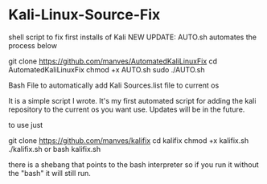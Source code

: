 # Kali-Linux-Source-Fix
shell script to fix first installs of Kali
NEW UPDATE: AUTO.sh automates the process below

git clone https://github.com/manves/AutomatedKaliLinuxFix cd AutomatedKaliLinuxFix chmod +x AUTO.sh sudo ./AUTO.sh

Bash File to automatically add Kali Sources.list file to current os

It is a simple script I wrote. It's my first automated script for adding the kali repository to the current os you want use. Updates will be in the future.

to use just

git clone https://github.com/manves/kalifix cd kalifix chmod +x kalifix.sh ./kalifix.sh or bash kalifix.sh

there is a shebang that points to the bash interpreter so if you run it without the "bash" it will still run.
